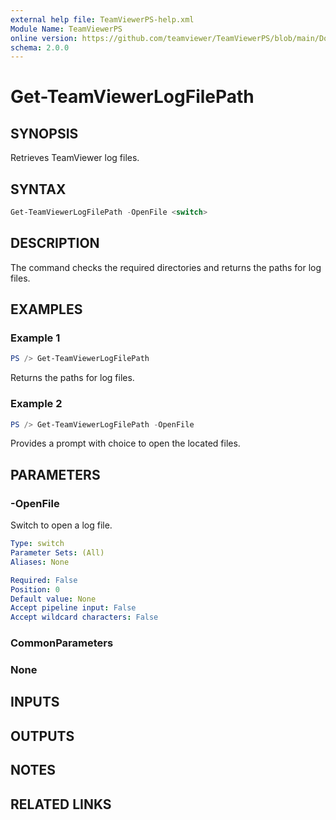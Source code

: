 ```yaml
---
external help file: TeamViewerPS-help.xml
Module Name: TeamViewerPS
online version: https://github.com/teamviewer/TeamViewerPS/blob/main/Docs/Help/Get-TeamViewerLogFilePath
schema: 2.0.0
---
```


# Get-TeamViewerLogFilePath

## SYNOPSIS

Retrieves TeamViewer log files.

## SYNTAX

```powershell
Get-TeamViewerLogFilePath -OpenFile <switch>
```

## DESCRIPTION

The command checks the required directories and returns the paths for log files.

## EXAMPLES

### Example 1

```powershell
PS /> Get-TeamViewerLogFilePath 
```

Returns the paths for log files.

### Example 2

```powershell
PS /> Get-TeamViewerLogFilePath -OpenFile
```

Provides a prompt with choice to open the located files.

## PARAMETERS

### -OpenFile

Switch to open a log file.

```yaml
Type: switch
Parameter Sets: (All)
Aliases: None

Required: False
Position: 0
Default value: None
Accept pipeline input: False
Accept wildcard characters: False
```

### CommonParameters

### None

## INPUTS

## OUTPUTS

## NOTES

## RELATED LINKS
